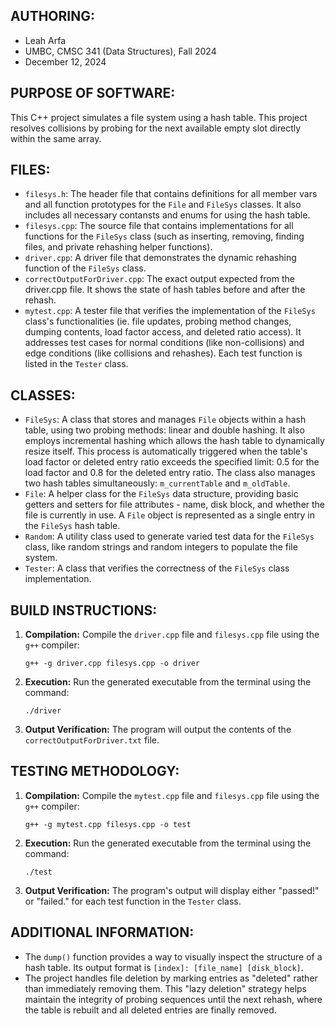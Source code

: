 ## AUTHORING: 
* Leah Arfa
* UMBC, CMSC 341 (Data Structures), Fall 2024
* December 12, 2024

## PURPOSE OF SOFTWARE: 
This C++ project simulates a file system using a hash table. This project resolves collisions by probing for the next available empty slot directly within the same array.

## FILES: 
* ```filesys.h```: The header file that contains definitions for all member vars and all function prototypes for the ```File``` and ```FileSys``` classes. It also includes all necessary contansts and enums for using the hash table.
* ```filesys.cpp```: The source file that contains implementations for all functions for the ```FileSys``` class (such as inserting, removing, finding files, and private rehashing helper functions).
* ```driver.cpp```: A driver file that demonstrates the dynamic rehashing function of the ```FileSys``` class.
* ```correctOutputForDriver.cpp```: The exact output expected from the driver.cpp file. It shows the state of hash tables before and after the rehash.
* ```mytest.cpp```: A tester file that verifies the implementation of the ```FileSys``` class's functionalities (ie. file updates, probing method changes, dumping contents, load factor access, and deleted ratio access). It addresses test cases for normal conditions (like non-collisions) and edge conditions (like collisions and rehashes). Each test function is listed in the ```Tester``` class.

## CLASSES: 
* ```FileSys```: A class that stores and manages ```File``` objects within a hash table, using two probing methods: linear and double hashing. It also employs incremental hashing which allows the hash table to dynamically resize itself. This process is automatically triggered when the table's load factor or deleted entry ratio exceeds the specified limit: 0.5 for the load factor and 0.8 for the deleted entry ratio. The class also manages two hash tables simultaneously: ```m_currentTable``` and ```m_oldTable```.
* ```File```: A helper class for the ```FileSys``` data structure, providing basic getters and setters for file attributes - name, disk block, and whether the file is currently in use. A ```File``` object is represented as a single entry in the ```FileSys``` hash table.
* ```Random```: A utility class used to generate varied test data for the ```FileSys``` class, like random strings and random integers to populate the file system.
* ```Tester```: A class that verifies the correctness of the ```FileSys``` class implementation.

## BUILD INSTRUCTIONS: 
1. **Compilation:** Compile the ```driver.cpp``` file and ```filesys.cpp``` file using the ```g++``` compiler:
    ```
    g++ -g driver.cpp filesys.cpp -o driver
    ```
2. **Execution:** Run the generated executable from the terminal using the command:
    ```
    ./driver
    ```
3. **Output Verification:** The program will output the contents of the ```correctOutputForDriver.txt``` file.

## TESTING METHODOLOGY: 
1. **Compilation:** Compile the ```mytest.cpp``` file and ```filesys.cpp``` file using the ```g++``` compiler:
    ```
    g++ -g mytest.cpp filesys.cpp -o test
    ```
2. **Execution:** Run the generated executable from the terminal using the command:
    ```
    ./test
    ```
3. **Output Verification:** The program's output will display either "passed!" or "failed." for each test function in the ```Tester``` class.

## ADDITIONAL INFORMATION:
* The ```dump()``` function provides a way to visually inspect the structure of a hash table. Its output format is ```[index]: [file_name] [disk_block]```.
* The project handles file deletion by marking entries as "deleted" rather than immediately removing them. This "lazy deletion" strategy helps maintain the integrity of probing sequences until the next rehash, where the table is rebuilt and all deleted entries are finally removed.

